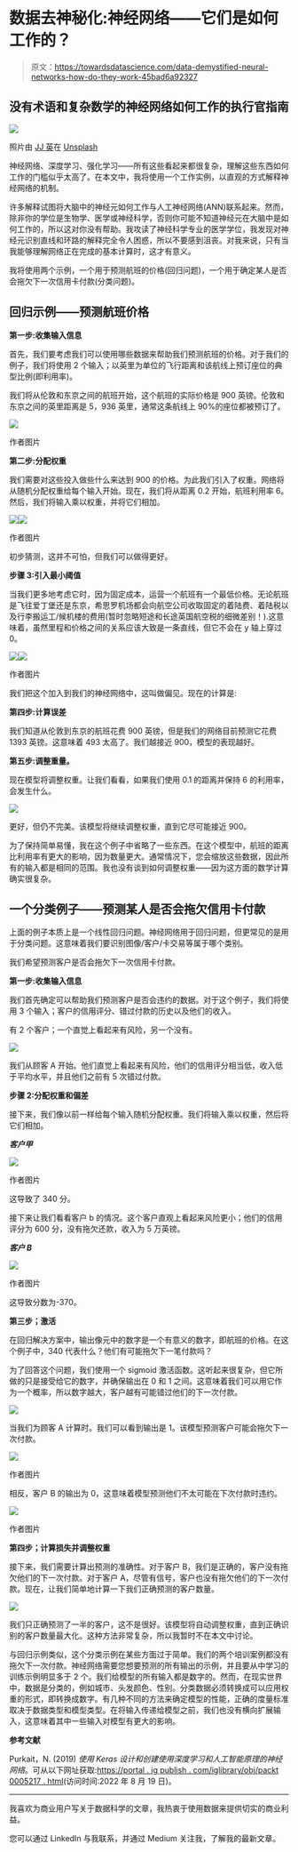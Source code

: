 # 数据去神秘化:神经网络——它们是如何工作的？

> 原文：<https://towardsdatascience.com/data-demystified-neural-networks-how-do-they-work-45bad6a92327>

## 没有术语和复杂数学的神经网络如何工作的执行官指南

![](img/71456a6c58d0c80ceca1a5b605996eab.png)

照片由 [JJ 英](https://unsplash.com/@jjying?utm_source=unsplash&utm_medium=referral&utm_content=creditCopyText)在 [Unsplash](https://unsplash.com/s/photos/network?utm_source=unsplash&utm_medium=referral&utm_content=creditCopyText)

神经网络、深度学习、强化学习——所有这些看起来都很复杂，理解这些东西如何工作的门槛似乎太高了。在本文中，我将使用一个工作实例，以直观的方式解释神经网络的机制。

许多解释试图将大脑中的神经元如何工作与人工神经网络(ANN)联系起来。然而，除非你的学位是生物学、医学或神经科学，否则你可能不知道神经元在大脑中是如何工作的，所以这对你没有帮助。我攻读了神经科学专业的医学学位，我发现对神经元识别直线和环路的解释完全令人困惑，所以不要感到沮丧。对我来说，只有当我能够理解网络正在完成的基本计算时，这才有意义。

我将使用两个示例，一个用于预测航班的价格(回归问题)，一个用于确定某人是否会拖欠下一次信用卡付款(分类问题)。

## **回归示例——预测航班价格**

**第一步:收集输入信息**

首先，我们要考虑我们可以使用哪些数据来帮助我们预测航班的价格。对于我们的例子，我们将使用 2 个输入；以英里为单位的飞行距离和该航线上预订座位的典型比例(即利用率)。

我们将从伦敦和东京之间的航班开始，这个航班的实际价格是 900 英镑。伦敦和东京之间的英里距离是 5，936 英里，通常这条航线上 90%的座位都被预订了。

![](img/0e6dee2704182209ec0003205be71e74.png)

作者图片

**第二步:分配权重**

我们需要对这些投入做些什么来达到 900 的价格。为此我们引入了权重。网络将从随机分配权重给每个输入开始。现在，我们将从距离 0.2 开始，航班利用率 6。然后，我们将输入乘以权重，并将它们相加。

![](img/82b7c2689e7c90d0c3dd5d46901201bb.png)![](img/1c010160a1aaabd3ae3bfecce0dd8bac.png)

作者图片

初步猜测，这并不可怕，但我们可以做得更好。

**步骤 3:引入最小阈值**

当我们更多地考虑它时，因为固定成本，运营一个航班有一个最低价格。无论航班是飞往爱丁堡还是东京，希思罗机场都会向航空公司收取固定的着陆费、着陆税以及行李搬运工/候机楼的费用(暂时忽略短途和长途英国航空税的细微差别！).这意味着，虽然里程和价格之间的关系应该大致是一条直线，但它不会在 y 轴上穿过 0。

![](img/b4fa25c4ce2a113d0d8041053b14fddd.png)![](img/3a82b53069865402ced62567736e11dc.png)

作者图片

我们把这个加入到我们的神经网络中，这叫做偏见。现在的计算是:

**第四步:计算误差**

我们知道从伦敦到东京的航班花费 900 英镑，但是我们的网络目前预测它花费 1393 英镑。这意味着 493 太高了。我们越接近 900，模型的表现越好。

**第五步:调整重量。**

现在模型将调整权重。让我们看看，如果我们使用 0.1 的距离并保持 6 的利用率，会发生什么。

![](img/556d1813808b3d307ec4f39d1e1b645e.png)

更好，但仍不完美。该模型将继续调整权重，直到它尽可能接近 900。

为了保持简单易懂，我在这个例子中省略了一些东西。在这个模型中，航班的距离比利用率有更大的影响，因为数量更大。通常情况下，您会缩放这些数据，因此所有的输入都是相同的范围。我也没有谈到如何调整权重——因为这方面的数学计算确实很复杂。

## **一个分类例子——预测某人是否会拖欠信用卡付款**

上面的例子本质上是一个线性回归问题。神经网络用于回归问题，但更常见的是用于分类问题。这意味着我们要识别图像/客户/卡交易等属于哪个类别。

我们希望预测客户是否会拖欠下一次信用卡付款。

**第一步:收集输入信息**

我们首先确定可以帮助我们预测客户是否会违约的数据。对于这个例子，我们将使用 3 个输入；客户的信用评分、错过付款的历史以及他们的收入。

有 2 个客户；一个直觉上看起来有风险，另一个没有。

![](img/aebc46480ae7c9926728b7b7fb592db1.png)

我们从顾客 A 开始。他们直觉上看起来有风险，他们的信用评分相当低，收入低于平均水平，并且他们之前有 5 次错过付款。

**步骤 2:分配权重和偏差**

接下来，我们像以前一样给每个输入随机分配权重。我们将输入乘以权重，然后将它们相加。

***客户甲***

![](img/0cf84047ac5d568bec5dfe737e5f12bc.png)

作者图片

这导致了 340 分。

接下来让我们看看客户 b 的情况。这个客户直观上看起来风险更小；他们的信用评分为 600 分，没有拖欠还款，收入为 5 万英镑。

***客户 B***

![](img/ef8844a4bae8a5ed3fde8da64f23ccc6.png)

作者图片

这导致分数为-370。

**第三步；激活**

在回归解决方案中，输出像元中的数字是一个有意义的数字，即航班的价格。在这个例子中，340 代表什么？他们有可能拖欠下一笔付款吗？

为了回答这个问题，我们使用一个 sigmoid 激活函数。这听起来很复杂，但它所做的只是接受给它的数字，并确保输出在 0 和 1 之间。这意味着我们可以用它作为一个概率，所以数字越大，客户越有可能错过他们的下一次付款。

![](img/ade708bc324bf1c955b435acf7d13938.png)

当我们为顾客 A 计算时。我们可以看到输出是 1。该模型预测客户可能会拖欠下一次付款。

![](img/2c10fa0e6f0cb9d2465c8300595b76a4.png)

作者图片

相反，客户 B 的输出为 0，这意味着模型预测他们不太可能在下次付款时违约。

![](img/92bbebf67fe7052a7a3c12139b2ef9da.png)

作者图片

**第四步；计算损失并调整权重**

接下来，我们需要计算出预测的准确性。对于客户 B，我们是正确的，客户没有拖欠他们的下一次付款。对于客户 A，尽管有信号，客户也没有拖欠他们的下一次付款。现在，让我们简单地计算一下我们正确预测的客户数量。

![](img/f05e93f0f7832ab5c79529eeb19bc59e.png)

我们只正确预测了一半的客户，这不是很好。该模型将自动调整权重，直到正确识别的客户数量最大化。这种方法非常复杂，所以我暂时不在本文中讨论。

与回归示例类似，这个分类示例在某些方面过于简单。我们的两个培训案例都没有拖欠下一次付款。神经网络需要您想要预测的所有输出的示例，并且要从中学习的训练示例明显多于 2 个。我们给模型的所有输入都是数字的。然而，在现实世界中，数据是分类的，例如城市、头发颜色、性别。分类数据必须转换成可以应用权重的形式，即转换成数字。有几种不同的方法来确定模型的性能，正确的度量标准取决于数据类型和模型类型。在将输入传递给模型之前，我们也没有横向扩展输入，这意味着其中一些输入对模型有更大的影响。

**参考文献**

Purkait，N. (2019) *使用 Keras 设计和创建使用深度学习和人工智能原理的神经网络*。可从以下网址获取:[https://portal . ig publish . com/iglibrary/obj/packt 0005217 . html](https://portal.igpublish.com/iglibrary/obj/PACKT0005217.html)(访问时间:2022 年 8 月 19 日)。

_________

我喜欢为商业用户写关于数据科学的文章，我热衷于使用数据来提供切实的商业利益。

您可以通过 LinkedIn 与我联系，并通过 Medium 关注我，了解我的最新文章。